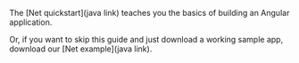The [Net quickstart](java link) teaches you the basics of building an Angular application.

Or, if you want to skip this guide and just download a working sample app, download our [Net example](java link).